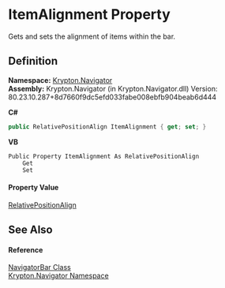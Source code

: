 # ItemAlignment Property


Gets and sets the alignment of items within the bar.



## Definition
**Namespace:** <a href="a21ac074-d119-3dc6-bd1c-d3a12c0128bc.md">Krypton.Navigator</a>  
**Assembly:** Krypton.Navigator (in Krypton.Navigator.dll) Version: 80.23.10.287+8d7660f9dc5efd033fabe008ebfb904beab6d444

**C#**
``` C#
public RelativePositionAlign ItemAlignment { get; set; }
```
**VB**
``` VB
Public Property ItemAlignment As RelativePositionAlign
	Get
	Set
```



#### Property Value
<a href="7fdfd884-8265-62bf-34ee-5e5b91f2c94b.md">RelativePositionAlign</a>

## See Also


#### Reference
<a href="fb3a4c01-3ce0-a78e-552a-32089ca2844d.md">NavigatorBar Class</a>  
<a href="a21ac074-d119-3dc6-bd1c-d3a12c0128bc.md">Krypton.Navigator Namespace</a>  
